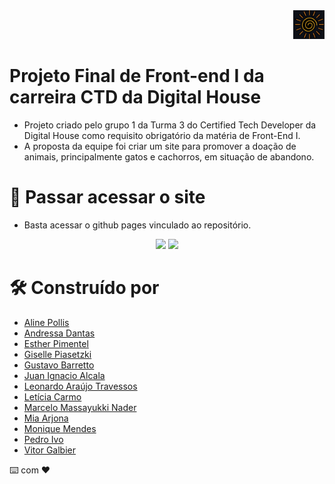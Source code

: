 <div align="right"> <img src="https://github.com/lipollis/Imagens-Git/blob/main/sun%20-%20git.jpg" width="50px"/> </div>


# Projeto Final de Front-end I da carreira CTD da Digital House

- Projeto criado pelo grupo 1 da Turma 3 do Certified Tech Developer da Digital House como requisito obrigatório da matéria de Front-End I.
- A proposta da equipe foi criar um site para promover a doação de animais, principalmente gatos e cachorros, em situação de abandono.

# 🚀  Passar acessar o site
- Basta acessar o github pages vinculado ao repositório.

<div align="center"> <img src="https://cdn.jsdelivr.net/gh/devicons/devicon/icons/html5/html5-original-wordmark.svg" width="50px"/> <img src="https://cdn.jsdelivr.net/gh/devicons/devicon/icons/css3/css3-original-wordmark.svg" width="50px"/> </div>

# 🛠️ Construído por
<ul>
    <li><a href="https://github.com/lipollis"> Aline Pollis </a></li>
    <li><a href=""> Andressa Dantas </a></li>
    <li><a href="https://github.com/EstherPimentel"> Esther Pimentel </a></li>
    <li><a href="https://github.com/GisellePiasetzki"> Giselle Piasetzki </a></li>
    <li><a href="https://github.com/gustavobarretto"> Gustavo Barretto </a></li>
    <li><a href="https://github.com/mandril29"> Juan Ignacio Alcala </a></li>
    <li><a href="https://github.com/leonardo-at"> Leonardo Araújo Travessos </a></li>
    <li><a href="https://github.com/liacarmo"> Letícia Carmo </a></li>
    <li><a href="https://github.com/marcelonader"> Marcelo Massayukki Nader </a></li>
    <li><a href="https://github.com/mia-arjona"> Mia Arjona </a></li>
    <li><a href="https://github.com/Monique36"> Monique Mendes </a></li>
    <li><a href="https://github.com/pedroisb"> Pedro Ivo </a></li>
    <li><a href="https://github.com/VitorGalbier"> Vitor Galbier </a></li>
</ul>


⌨️ com ❤️ 
